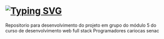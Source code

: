 # [![Typing SVG](https://readme-typing-svg.demolab.com?font=IBM+Plex+Mono&weight=600&size=23&duration=5002&pause=1000&color=F71E3B&center=&vCenter=&repeat=&width=440&height=53&lines=Projeto-Grupo-API-node.js-sqlite)](https://git.io/typing-svg)
Repositorio para desenvolvimento do projeto em grupo do módulo 5 do curso de desenvolvimento web full stack Programadores cariocas senac
